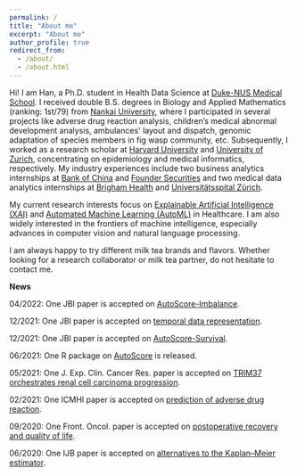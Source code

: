 ```yaml
---
permalink: /
title: "About me"
excerpt: "About me"
author_profile: true
redirect_from: 
  - /about/
  - /about.html
---
```


Hi! I am Han, a Ph.D. student in Health Data Science at [Duke-NUS Medical School](https://www.duke-nus.edu.sg/). I received double B.S. degrees in Biology and Applied Mathematics (ranking: 1st/79) from [Nankai University](https://en.nankai.edu.cn/), where I participated in several projects like adverse drug reaction analysis, children’s medical abnormal development analysis, ambulances' layout and dispatch, genomic adaptation of species members in fig wasp community, etc. Subsequently, I worked as a research scholar at [Harvard University](https://www.harvard.edu/) and [University of Zurich](https://www.uzh.ch/cmsssl/en.html), concentrating on epidemiology and medical informatics, respectively. My industry experiences include two business analytics internships at [Bank of China](https://www.boc.cn/en/) and [Founder Securities](https://www.foundersc.com/) and two medical data analytics internships at [Brigham Health](https://www.brighamhealth.org/) and [Universitätsspital Zürich](https://www.usz.ch/en/).

My current research interests focus on [Explainable Artificial Intelligence (XAI)](https://en.wikipedia.org/wiki/Explainable_artificial_intelligence) and [Automated Machine Learning (AutoML)](https://en.wikipedia.org/wiki/Automated_machine_learning) in Healthcare. I am also widely interested in the frontiers of machine intelligence, especially advances in computer vision and natural language processing.

I am always happy to try different milk tea brands and flavors. Whether looking for a research collaborator or milk tea partner, do not hesitate to contact me.

**News**

04/2022: One JBI paper is accepted on [AutoScore-Imbalance](https://www.sciencedirect.com/science/article/abs/pii/S1532046422000880).

12/2021: One JBI paper is accepted on [temporal data representation](https://www.sciencedirect.com/science/article/abs/pii/S1532046421003099).

12/2021: One JBI paper is accepted on [AutoScore-Survival](https://www.sciencedirect.com/science/article/abs/pii/S1532046421002884).

06/2021: One R package on [AutoScore](https://cran.r-project.org/web/packages/AutoScore/index.html) is released.

05/2021: One J. Exp. Clin. Cancer Res. paper is accepted on [TRIM37 orchestrates renal cell carcinoma progression](https://link.springer.com/article/10.1186/s13046-021-01980-0).

02/2021: One ICMHI paper is accepted on [prediction of adverse drug reaction](https://dl.acm.org/doi/abs/10.1145/3472813.3472817).

09/2020: One Front. Oncol. paper is accepted on [postoperative recovery and quality of life](https://www.frontiersin.org/articles/10.3389/fonc.2020.513874/full).

06/2020: One IJB paper is accepted on [alternatives to the Kaplan–Meier estimator](https://www.degruyter.com/document/doi/10.1515/ijb-2019-0095/html).
